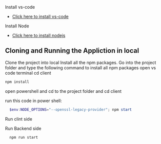 Install vs-code

- [Click here to install vs-code](https://code.visualstudio.com/download)

Install Node

- [Click here to install nodejs](https://nodejs.org/en/)

## Cloning and Running the Appliction in local

Clone the project into local Install all the npm packages. Go into the project folder and type the following command to install all npm packages
open vs code terminal
cd client

```bash
npm install
```

open powershell and cd to the project folder and
cd client

run this code in power shell:

```powershell
  $env:NODE_OPTIONS="--openssl-legacy-provider"; npm start
```

Run clint side

Run Backend side

```bash
  npm run start
```
